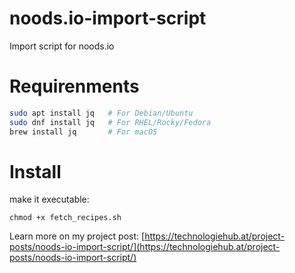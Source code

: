 # noods.io-import-script
Import script for noods.io

# Requirenments
```bash
sudo apt install jq   # For Debian/Ubuntu
sudo dnf install jq   # For RHEL/Rocky/Fedora
brew install jq       # For macOS
```

# Install
make it executable:
```
chmod +x fetch_recipes.sh
```

Learn more on my project post: [https://technologiehub.at/project-posts/noods-io-import-script/](https://technologiehub.at/project-posts/noods-io-import-script/)
